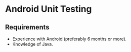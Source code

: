 # Android Unit Testing 
## Requirements
* Experience with Android (preferably 6 months or more).
* Knowledge of Java.


